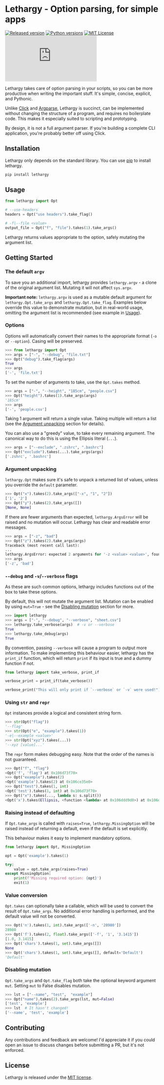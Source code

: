 # Lethargy - Option parsing, for simple apps

[![Released version](https://img.shields.io/pypi/v/lethargy?color=blue)](https://pypi.org/project/lethargy)
[![Python versions](https://img.shields.io/pypi/pyversions/lethargy)](https://python.org)
[![MIT License](https://img.shields.io/pypi/l/lethargy)](https://github.com/SeparateRecords/lethargy/blob/master/LICENSE)
[![Size](https://img.shields.io/github/size/separaterecords/lethargy/lethargy/lethargy.py)](https://github.com/SeparateRecords/lethargy/blob/master/lethargy.py)

Lethargy takes care of option parsing in your scripts, so you can be more productive when writing the important stuff. It's simple, concise, explicit, and Pythonic.

Unlike [Click](https://click.palletsprojects.com/en/7.x/) and [Argparse](https://docs.python.org/3/library/argparse.html), Lethargy is succinct, can be implemented without changing the structure of a program, and requires no boilerplate code. This makes it especially suited to scripting and prototyping.

By design, it is not a full argument parser. If you're building a complete CLI application, you're probably better off using Click.

<a name="installation"></a>

## Installation

Lethargy only depends on the standard library. You can use [pip](https://pip.pypa.io/en/stable/) to install lethargy.

```bash
pip install lethargy
```

<a name="usage"></a>

## Usage

```python
from lethargy import Opt

# --use-headers
headers = Opt("use headers").take_flag()

# -f|--file <value>
output_file = Opt("f", "file").takes(1).take_args()
```

Lethargy returns values appropriate to the option, safely mutating the argument list.

<a name="getting-started"></a>

## Getting Started

<a name="argv"></a>

### The default `argv`

To save you an additional import, lethargy provides `lethargy.argv` - a clone of the original argument list. Mutating it will not affect `sys.argv`.

**Important note:** `lethargy.argv` is used as a mutable default argument for `lethargy.Opt.take_args` and `lethargy.Opt.take_flag`. Examples below override this value to demonstrate mutation, but in real-world usage, omitting the argument list is recommended (see example in [Usage](#usage)).

<a name="options"></a>

### Options

Options will automatically convert their names to the appropriate format (`-o` or `--option`). Casing will be preserved.

```python
>>> from lethargy import Opt
>>> args = ["-", "--debug", "file.txt"]
>>> Opt("debug").take_flag(args)
True
>>> args
['-', 'file.txt']
```

To set the number of arguments to take, use the `Opt.takes` method.

```python
>>> args = ["-", "--height", "185cm", "people.csv"]
>>> Opt("height").takes(1).take_args(args)
'185cm'
>>> args
['-', 'people.csv']
```

Taking 1 argument will return a single value. Taking multiple will return a list (see the [Argument unpacking](#unpacking) section for details).

You can also use a "greedy" value, to take every remaining argument. The canonical way to do this is using the Ellipsis literal (`...`).

```python
>>> args = ["--exclude", ".zshrc", ".bashrc"]
>>> Opt("exclude").takes(...).take_args(args)
['.zshrc', '.bashrc']
```

<a name="unpacking"></a>

### Argument unpacking

`lethargy.Opt` makes sure it's safe to unpack a returned list of values, unless you override the `default` parameter.

```python
>>> Opt("x").takes(2).take_args(["-x", "1", "2"])
['1', '2']
>>> Opt("y").takes(2).take_args([])
[None, None]
```

If there are fewer arguments than expected, `lethargy.ArgsError` will be raised and no mutation will occur. Lethargy has clear and readable error messages.

```python
>>> args = ["-z", "bad"]
>>> Opt("z").takes(2).take_args(args)
Traceback (most recent call last):
...
lethargy.ArgsError: expected 2 arguments for '-z <value> <value>', found 1 ('bad')
>>> args
['-z', 'bad']
```

<a name="debug-and-verbose"></a>

### `--debug` and `-v`/`--verbose` flags

As these are such common options, lethargy includes functions out of the box to take these options.

By default, this will not mutate the argument list. Mutation can be enabled by using `mut=True` - see the [Disabling mutation](#mutation) section for more.

```python
>>> import lethargy
>>> args = ["-", "--debug", "--verbose", "sheet.csv"]
>>> lethargy.take_verbose(args)  # -v or --verbose
True
>>> lethargy.take_debug(args)
True
```

By convention, passing `--verbose` will cause a program to output more information. To make implementing this behaviour easier, lethargy has the `print_if` function, which will return `print` if its input is true and a dummy function if not.

```python
from lethargy import take_verbose, print_if

verbose_print = print_if(take_verbose())

verbose_print("This will only print if `--verbose` or `-v` were used!")
```

<a name="str-and-repr"></a>

### Using `str` and `repr`

`Opt` instances provide a logical and consistent string form.

```python
>>> str(Opt("flag"))
'--flag'
>>> str(Opt("e", "example").takes(1))
'-e|--example <value>'
>>> str(Opt("xyz").takes(...))
'--xyz [value]...'
```

The `repr` form makes debugging easy. Note that the order of the names is not guaranteed.

```python
>>> Opt("f", "flag")
<Opt('f', 'flag') at 0x106d73f70>
>>> Opt("example").takes(2)
<Opt('example').takes(2) at 0x106ce35e0>
>>> Opt("test").takes(1, int)
<Opt('test').takes(1, int) at 0x106d73f70>
>>> Opt("x").takes(..., lambda s: s.split())
<Opt('x').takes(Ellipsis, <function <lambda> at 0x106ddd9d0>) at 0x106ec0a30>
```

<a name="raising"></a>

### Raising instead of defaulting

If `Opt.take_args` is called with `raises=True`, `lethargy.MissingOption` will be raised instead of returning a default, even if the default is set explicitly.

This behaviour makes it easy to implement mandatory options.

```python
from lethargy import Opt, MissingOption

opt = Opt('example').takes(1)

try:
    value = opt.take_args(raises=True)
except MissingOption:
    print(f'Missing required option: {opt}')
    exit(1)
```

<a name="conversion"></a>

### Value conversion

`Opt.takes` can optionally take a callable, which will be used to convert the result of `Opt.take_args`. No additional error handling is performed, and the default value will not be converted.

```python
>>> Opt('n').takes(1, int).take_args(['-n', '28980'])
28980
>>> Opt('f').takes(2, float).take_args(['-f', '1', '3.1415'])
[1.0, 3.1415]
>>> Opt('chars').takes(1, set).take_args([])
None
>>> Opt('chars').takes(1, set).take_args([], default='Default')
'Default'
```

<a name="mutation"></a>

### Disabling mutation

`Opt.take_args` and `Opt.take_flag` both take the optional keyword argument `mut`. Setting `mut` to False disables mutation.

```python
>>> lst = ["--name", "test",  "example"]
>>> Opt("name").takes(2).take_args(lst, mut=False)
['test', 'example']
>>> lst  # It hasn't changed!
['--name', 'test', 'example']
```

<a name="contributing"></a>

## Contributing

Any contributions and feedback are welcome! I'd appreciate it if you could open an issue to discuss changes before submitting a PR, but it's not enforced.

<a name="license"></a>

## License

Lethargy is released under the [MIT license](https://github.com/SeparateRecords/lethargy/blob/master/LICENSE).
